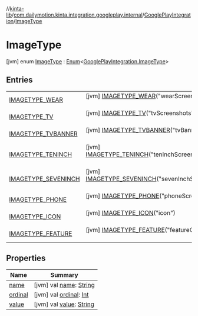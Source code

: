 //[kinta-lib](../../../../index.md)/[com.dailymotion.kinta.integration.googleplay.internal](../../index.md)/[GooglePlayIntegration](../index.md)/[ImageType](index.md)



# ImageType  
 [jvm] enum [ImageType](index.md) : [Enum](https://kotlinlang.org/api/latest/jvm/stdlib/kotlin/-enum/index.html)<[GooglePlayIntegration.ImageType](index.md)>    


## Entries  
  
| | |
|---|---|
| <a name="com.dailymotion.kinta.integration.googleplay.internal/GooglePlayIntegration.ImageType.IMAGETYPE_WEAR///PointingToDeclaration/"></a>[IMAGETYPE_WEAR](-i-m-a-g-e-t-y-p-e_-w-e-a-r/index.md)| <a name="com.dailymotion.kinta.integration.googleplay.internal/GooglePlayIntegration.ImageType.IMAGETYPE_WEAR///PointingToDeclaration/"></a> [jvm] [IMAGETYPE_WEAR](-i-m-a-g-e-t-y-p-e_-w-e-a-r/index.md)("wearScreenshots")  <br>   <br>|
| <a name="com.dailymotion.kinta.integration.googleplay.internal/GooglePlayIntegration.ImageType.IMAGETYPE_TV///PointingToDeclaration/"></a>[IMAGETYPE_TV](-i-m-a-g-e-t-y-p-e_-t-v/index.md)| <a name="com.dailymotion.kinta.integration.googleplay.internal/GooglePlayIntegration.ImageType.IMAGETYPE_TV///PointingToDeclaration/"></a> [jvm] [IMAGETYPE_TV](-i-m-a-g-e-t-y-p-e_-t-v/index.md)("tvScreenshots")  <br>   <br>|
| <a name="com.dailymotion.kinta.integration.googleplay.internal/GooglePlayIntegration.ImageType.IMAGETYPE_TVBANNER///PointingToDeclaration/"></a>[IMAGETYPE_TVBANNER](-i-m-a-g-e-t-y-p-e_-t-v-b-a-n-n-e-r/index.md)| <a name="com.dailymotion.kinta.integration.googleplay.internal/GooglePlayIntegration.ImageType.IMAGETYPE_TVBANNER///PointingToDeclaration/"></a> [jvm] [IMAGETYPE_TVBANNER](-i-m-a-g-e-t-y-p-e_-t-v-b-a-n-n-e-r/index.md)("tvBanner")  <br>   <br>|
| <a name="com.dailymotion.kinta.integration.googleplay.internal/GooglePlayIntegration.ImageType.IMAGETYPE_TENINCH///PointingToDeclaration/"></a>[IMAGETYPE_TENINCH](-i-m-a-g-e-t-y-p-e_-t-e-n-i-n-c-h/index.md)| <a name="com.dailymotion.kinta.integration.googleplay.internal/GooglePlayIntegration.ImageType.IMAGETYPE_TENINCH///PointingToDeclaration/"></a> [jvm] [IMAGETYPE_TENINCH](-i-m-a-g-e-t-y-p-e_-t-e-n-i-n-c-h/index.md)("tenInchScreenshots")  <br>   <br>|
| <a name="com.dailymotion.kinta.integration.googleplay.internal/GooglePlayIntegration.ImageType.IMAGETYPE_SEVENINCH///PointingToDeclaration/"></a>[IMAGETYPE_SEVENINCH](-i-m-a-g-e-t-y-p-e_-s-e-v-e-n-i-n-c-h/index.md)| <a name="com.dailymotion.kinta.integration.googleplay.internal/GooglePlayIntegration.ImageType.IMAGETYPE_SEVENINCH///PointingToDeclaration/"></a> [jvm] [IMAGETYPE_SEVENINCH](-i-m-a-g-e-t-y-p-e_-s-e-v-e-n-i-n-c-h/index.md)("sevenInchScreenshots")  <br>   <br>|
| <a name="com.dailymotion.kinta.integration.googleplay.internal/GooglePlayIntegration.ImageType.IMAGETYPE_PHONE///PointingToDeclaration/"></a>[IMAGETYPE_PHONE](-i-m-a-g-e-t-y-p-e_-p-h-o-n-e/index.md)| <a name="com.dailymotion.kinta.integration.googleplay.internal/GooglePlayIntegration.ImageType.IMAGETYPE_PHONE///PointingToDeclaration/"></a> [jvm] [IMAGETYPE_PHONE](-i-m-a-g-e-t-y-p-e_-p-h-o-n-e/index.md)("phoneScreenshots")  <br>   <br>|
| <a name="com.dailymotion.kinta.integration.googleplay.internal/GooglePlayIntegration.ImageType.IMAGETYPE_ICON///PointingToDeclaration/"></a>[IMAGETYPE_ICON](-i-m-a-g-e-t-y-p-e_-i-c-o-n/index.md)| <a name="com.dailymotion.kinta.integration.googleplay.internal/GooglePlayIntegration.ImageType.IMAGETYPE_ICON///PointingToDeclaration/"></a> [jvm] [IMAGETYPE_ICON](-i-m-a-g-e-t-y-p-e_-i-c-o-n/index.md)("icon")  <br>   <br>|
| <a name="com.dailymotion.kinta.integration.googleplay.internal/GooglePlayIntegration.ImageType.IMAGETYPE_FEATURE///PointingToDeclaration/"></a>[IMAGETYPE_FEATURE](-i-m-a-g-e-t-y-p-e_-f-e-a-t-u-r-e/index.md)| <a name="com.dailymotion.kinta.integration.googleplay.internal/GooglePlayIntegration.ImageType.IMAGETYPE_FEATURE///PointingToDeclaration/"></a> [jvm] [IMAGETYPE_FEATURE](-i-m-a-g-e-t-y-p-e_-f-e-a-t-u-r-e/index.md)("featureGraphic")  <br>   <br>|


## Properties  
  
|  Name |  Summary | 
|---|---|
| <a name="com.dailymotion.kinta.integration.googleplay.internal/GooglePlayIntegration.ImageType/name/#/PointingToDeclaration/"></a>[name](index.md#-315578999%2FProperties%2F-1554222510)| <a name="com.dailymotion.kinta.integration.googleplay.internal/GooglePlayIntegration.ImageType/name/#/PointingToDeclaration/"></a> [jvm] val [name](index.md#-315578999%2FProperties%2F-1554222510): [String](https://kotlinlang.org/api/latest/jvm/stdlib/kotlin/-string/index.html)   <br>|
| <a name="com.dailymotion.kinta.integration.googleplay.internal/GooglePlayIntegration.ImageType/ordinal/#/PointingToDeclaration/"></a>[ordinal](index.md#-256218859%2FProperties%2F-1554222510)| <a name="com.dailymotion.kinta.integration.googleplay.internal/GooglePlayIntegration.ImageType/ordinal/#/PointingToDeclaration/"></a> [jvm] val [ordinal](index.md#-256218859%2FProperties%2F-1554222510): [Int](https://kotlinlang.org/api/latest/jvm/stdlib/kotlin/-int/index.html)   <br>|
| <a name="com.dailymotion.kinta.integration.googleplay.internal/GooglePlayIntegration.ImageType/value/#/PointingToDeclaration/"></a>[value](value.md)| <a name="com.dailymotion.kinta.integration.googleplay.internal/GooglePlayIntegration.ImageType/value/#/PointingToDeclaration/"></a> [jvm] val [value](value.md): [String](https://kotlinlang.org/api/latest/jvm/stdlib/kotlin/-string/index.html)   <br>|

